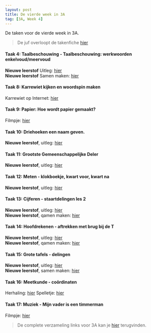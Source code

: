 ```yaml
---
layout: post
title: De vierde week in 3A
tag: [3A, Week 4]
---
```

De taken voor de vierde week in 3A.

> De juf overloopt de takenfiche [hier](https://www.loom.com/share/b4a7d8af38184843b247902afdb8158a)

#### Taak 4: Taalbeschouwing - Taalbeschouwing: werkwoorden enkelvoud/meervoud
**Nieuwe leerstof** Uitleg: [hier](https://www.loom.com/share/5dae87b857e747e08a2c9ff0fd3baa79)  
**Nieuwe leerstof** Samen maken: [hier](https://www.loom.com/share/dc717c56c17b4d0b86afeca87e9f1fd4)

#### Taak 8: Karrewiet kijken en woordspin maken
Karrewiet op Internet: [hier](https://www.ketnet.be/kijken/karrewiet)  

#### Taak 9: Papier: Hoe wordt papier gemaakt?
Filmpje: [hier](https://schooltv.nl/video/papier-hoe-wordt-het-eigenlijkgemaakt/#q=papier)  

#### Taak 10: Driehoeken een naam geven.
**Nieuwe leerstof**, uitleg: [hier](https://www.loom.com/share/6abb50b530bb4971930583a9a2d7dc24)  

#### Taak 11: Grootste Gemeenschappelijke Deler
**Nieuwe leerstof**, uitleg: [hier](https://www.loom.com/share/0b7a40541a2541f2848208f31e740a30)  

#### Taak 12: Meten - klokboekje, kwart voor, kwart na
**Nieuwe leerstof**, uitleg: [hier](https://www.loom.com/share/814f4579c5ae4b1fa08adf5d1313e789)  

#### Taak 13: Cijferen - staartdelingen les 2
**Nieuwe leerstof**, uitleg: [hier](https://www.loom.com/share/5f62a878cb72407bad1d61a771f23095)  
**Nieuwe leerstof**, qamen maken: [hier](https://www.loom.com/share/bf8ebeaa483445e6b2cf02551e38ec92)

#### Taak 14: Hoofdrekenen - aftrekken met brug bij de T
**Nieuwe leerstof**, uitleg: [hier](https://www.loom.com/share/a67fe7ce6c934b0cb6522199e961f837)  
**Nieuwe leerstof**, qamen maken: [hier](https://www.loom.com/share/e325f12aace64e63a12bbe0d8fa0c511)

#### Taak 15: Grote tafels - delingen
**Nieuwe leerstof**, uitleg: [hier](https://www.loom.com/share/624f15343fce46a49e56579137604275)  
**Nieuwe leerstof**, samen maken: [hier](https://www.loom.com/share/e57e4fbdace94e6780a2fb860dcc8807)

#### Taak 16: Meetkunde - coördinaten
Herhaling: [hier](https://www.xnapda.be/filmpjes/3de-leerjaar/coordinaten)
Spelletje: [hier](http://gofile.me/3BKW6/DWQcQD1xL)  

#### Taak 17: Muziek - Mijn vader is een timmerman
Filmpje: [hier](https://www.youtube.com/watch?v=Rb3IchfRAn0)

> De complete verzameling links voor 3A kan je [hier](/Klas3A) terugvinden.
